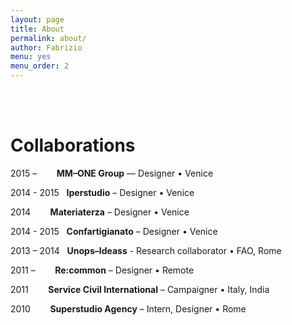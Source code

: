 ```yaml
---
layout: page
title: About
permalink: about/
author: Fabrizio
menu: yes
menu_order: 2
---
```

<br>
<br>
<h1>Collaborations</h1>

2015 – &nbsp;&nbsp;&nbsp;&nbsp;&nbsp;&nbsp; <b>MM–ONE Group</b> — Designer • Venice

2014 - 2015 &nbsp; <b>Iperstudio</b> – Designer • Venice

2014 &nbsp;&nbsp;&nbsp;&nbsp;&nbsp;&nbsp; <b>Materiaterza</b> – Designer • Venice

2014 - 2015 &nbsp; <b>Confartigianato</b> – Designer • Venice

2013 – 2014 &nbsp; <b>Unops–Ideass</b> - Research collaborator • FAO, Rome

2011 – &nbsp;&nbsp;&nbsp;&nbsp;&nbsp;&nbsp; <b>Re:common</b> – Designer • Remote

2011 &nbsp;&nbsp;&nbsp;&nbsp;&nbsp;&nbsp; <b>Service Civil International</b> – Campaigner • Italy, India

2010 &nbsp;&nbsp;&nbsp;&nbsp;&nbsp;&nbsp; <b>Superstudio Agency</b> – Intern, Designer • Rome


<!--
FFFF33
I graduated in 2014 at IUAV University of Venice, Master in Visual and Multimedia Communication – <a href="http://www.interaction-venice.com/" target="_blank">IxD program</a> – run by Gillian Crampton Smith and Philip Tabor.
-->

<!--
<p>
I joined as Interaction and Visual designer, <a href="http://www.iperstudio.net/" target="_blank"><font color="black">Iperstudio </a></font> Design Network for <font color="blue"><a href="https://www.careof.org/" target="_blank"><font color="black">C/O</a></font> web project and <a href="http://materiaterza.com/" target="_blank"><font color="black">Materiaterza</a></font> Design Collective for <a href="http://venice-future.com/" target="_blank"><font color="black">V>>F</a></font> project.
</p>
-->
<!--
I design communication strategies and interfaces, building navigation flow, wireframes, mockups and prototypes for web products.
<p>
<!-- I am a member of <a href="http://www.iperstudio.net/about" target="_blank">Iperstudio Design Network</a>. -->
<!--
As designer and illustrator I collaborated with agencies and organizations such as Unops—Ideass, Confartigianato Venezia, Re:common, Careof, Zeroviolenza, Superstudio media agency, BTM + Salviati, Materiaterza Design Collective.
-->
<br>

<p>
<!--
The latest project I worked on is <a href="https://www.careof.org/" target="_blank">Careof website</a>.
You can explore part of my work visiting <a href="http://fabriziogoglia.com//Projects/">Projects section</a> or <a href="http://www.iperstudio.net" target="_blank">Iperstudio website</a>. For collaborative inquiries or sharing ideas please contact me via <a href="mailto:info@fabriziogoglia.com">email</a>.
-->
</p>
